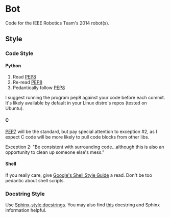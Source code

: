 # Bot

Code for the IEEE Robotics Team's 2014 robot(s).

## Style

### Code Style

#### Python

1. Read [PEP8]
2. Re-read [PEP8]
3. Pedantically follow [PEP8]

I suggest running the program pep8 against your code before each commit. It's likely available by default in your Linux distro's repos (tested on Ubuntu).

#### C

[PEP7] will be the standard, but pay special attention to exception #2, as I expect C code will be more likely to pull code blocks from other libs.

Exception 2: "Be consistent with surrounding code...although this is also an opportunity to clean up someone else's mess."

#### Shell

If you really care, give [Google's Shell Style Guide][1] a read. Don't be too pedantic about shell scripts.

### Docstring Style

Use [Sphinx-style docstrings]. You may also find [this][2] docstring and Sphinx information helpful.


[PEP8]: http://www.python.org/dev/peps/pep-0008/
[PEP7]: http://www.python.org/dev/peps/pep-0007/
[1]: https://google-styleguide.googlecode.com/svn/trunk/shell.xml
[Sphinx-style docstrings]: http://pythonhosted.org/an_example_pypi_project/sphinx.html#full-code-example
[2]: http://stackoverflow.com/questions/5334531/python-documentation-standard-for-docstring
